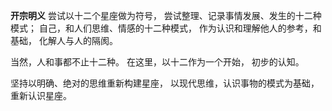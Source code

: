 **开宗明义**
尝试以十二个星座做为符号，
尝试整理、记录事情发展、发生的十二种模式；
自己，和人们思维、情感的十二种模式，
作为认识和理解他人的参考，和基础，
化解人与人的隔阂。

当然，人和事都不止十二种。
在这里，以十二作为一个开始，
初步的认知。

坚持以明确、绝对的思维重新构建星座，
以现代思维，认识事物的模式为基础，
重新认识星座。
